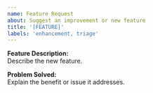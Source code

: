 ```yaml
---
name: Feature Request
about: Suggest an improvement or new feature
title: '[FEATURE]'
labels: 'enhancement, triage'
---
```


**Feature Description:**  
Describe the new feature.

**Problem Solved:**  
Explain the benefit or issue it addresses.
